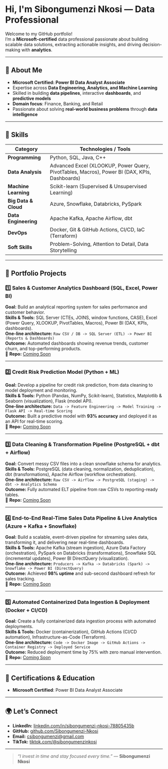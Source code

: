 # Hi, I'm Sibongumenzi Nkosi — Data Professional

Welcome to my GitHub portfolio!  
I’m a **Microsoft-certified** data professional passionate about building scalable data solutions, extracting actionable insights, and driving decision-making with **analytics**.

---

## 🚀 About Me
- **Microsoft Certified: Power BI Data Analyst Associate**  
- Expertise across **Data Engineering, Analytics, and Machine Learning**  
- Skilled in building **data pipelines**, interactive **dashboards**, and **predictive models**  
- **Domain focus**: Finance, Banking, and Retail  
- Passionate about solving **real-world business problems** through **data intelligence**

---

## 🧠 Skills

| **Category**        | **Technologies / Tools** |
|---------------------|--------------------------|
| **Programming**     | Python, SQL, Java, C++ |
| **Data Analysis**   | Advanced Excel (XLOOKUP, Power Query, PivotTables, Macros), Power BI (DAX, KPIs, Dashboards) |
| **Machine Learning**| Scikit-learn (Supervised & Unsupervised Learning) |
| **Big Data & Cloud**| Azure, Snowflake, Databricks, PySpark |
| **Data Engineering**| Apache Kafka, Apache Airflow, dbt |
| **DevOps**          | Docker, Git & GitHub Actions, CI/CD, IaC (Terraform) |
| **Soft Skills**     | Problem-Solving, Attention to Detail, Data Storytelling |

---

## 💼 Portfolio Projects

### 1️⃣ Sales & Customer Analytics Dashboard (SQL, Excel, Power BI)  
**Goal:** Build an analytical reporting system for sales performance and customer behavior.  
**Skills & Tools:** SQL Server (CTEs, JOINS, window functions, CASE), Excel (Power Query, XLOOKUP, PivotTables, Macros), Power BI (DAX, KPIs, dashboards).  
**One-line architecture:** `Raw CSV / DB -> SQL Server (ETL) -> Power BI (Reports & Dashboards)`  
**Outcome:** Automated dashboards showing revenue trends, customer churn, and top-performing products.  
📂 **Repo:** [Coming Soon]()

---

### 2️⃣ Credit Risk Prediction Model (Python + ML)  
**Goal:** Develop a pipeline for credit risk prediction, from data cleaning to model deployment and monitoring.  
**Skills & Tools:** Python (Pandas, NumPy, Scikit-learn), Statistics, Matplotlib & Seaborn (visualization), Flask (model API).  
**One-line architecture:** `Data -> Feature Engineering -> Model Training -> Flask API -> Real-time Scoring`  
**Outcome:** Built a predictive model with **93% accuracy** and deployed it as an API for real-time scoring.  
📂 **Repo:** [Coming Soon]()

---

### 3️⃣ Data Cleaning & Transformation Pipeline (PostgreSQL + dbt + Airflow)  
**Goal:** Convert messy CSV files into a clean snowflake schema for analytics.  
**Skills & Tools:** PostgreSQL (data cleaning, normalization, deduplication), dbt (transformations), Apache Airflow (workflow orchestration).  
**One-line architecture:** `Raw CSV -> Airflow -> PostgreSQL (staging) -> dbt -> Analytics Schema`  
**Outcome:** Fully automated ELT pipeline from raw CSVs to reporting-ready tables.  
📂 **Repo:** [Coming Soon]()

---

### 4️⃣ End-to-End Real-Time Sales Data Pipeline & Live Analytics (Azure + Kafka + Snowflake)  
**Goal:** Build a scalable, event-driven pipeline for streaming sales data, transforming it, and delivering near real-time dashboards.  
**Skills & Tools:** Apache Kafka (stream ingestion), Azure Data Factory (orchestration), PySpark on Databricks (transformations), Snowflake SQL (incremental updates), Power BI DirectQuery (visualization).  
**One-line architecture:** `Producers -> Kafka -> Databricks (Spark) -> Snowflake -> Power BI (DirectQuery)`  
**Outcome:** Achieved **98% uptime** and sub-second dashboard refresh for sales tracking.  
📂 **Repo:** [Coming Soon]()

---

### 5️⃣ Automated Containerized Data Ingestion & Deployment (Docker + CI/CD)  
**Goal:** Create a fully containerized data ingestion process with automated deployments.  
**Skills & Tools:** Docker (containerization), GitHub Actions (CI/CD automation), Infrastructure-as-Code (Terraform).  
**One-line architecture:** `Code -> Docker Image -> GitHub Actions -> Container Registry -> Deployed Service`  
**Outcome:** Reduced deployment time by 75% with zero manual intervention.  
📂 **Repo:** [Coming Soon]()

---

## 🏅 Certifications & Education
- **Microsoft Certified**: Power BI Data Analyst Associate

---

## 🌍 Let’s Connect
- **LinkedIn:** [linkedin.com/in/sibongumenzi-nkosi-78805435b](https://www.linkedin.com/in/sibongumenzi-nkosi-78805435b)  
- **GitHub:** [github.com/Sibongumenzi-Nkosi](https://github.com/Sibongumenzi-Nkosi)  
- **Email:** csibongumenzi@gmail.com  
- **TikTok:** [tiktok.com/@sibongumenzinkosi](https://www.tiktok.com/@sibongumenzinkosi)

---

> *“I invest in time and stay focused every time.”* — **Sibongumenzi Nkosi**
